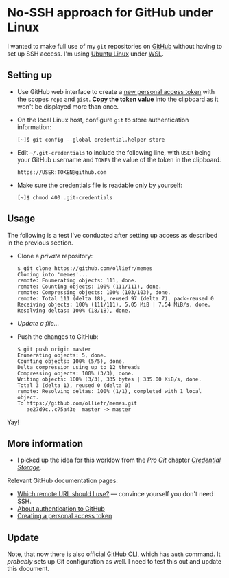 # No-SSH approach for GitHub under Linux

I wanted to make full use of my `git` repositories on [GitHub](https://github.com/) without having to set up SSH access. I'm using [Ubuntu Linux](https://ubuntu.com/) under [WSL](https://docs.microsoft.com/en-gb/windows/wsl/).

## Setting up

* Use GitHub web interface to create a [new personal access token](https://github.com/settings/tokens/new) with the scopes `repo` and `gist`. **Copy the token value** into the clipboard as it won't be displayed more than once.
* On the local Linux host, configure `git` to store authentication information:
  
  ```Shell
  [~]$ git config --global credential.helper store
  ```
* Edit `~/.git-credentials` to include the following line, with `USER` being your GitHub username and `TOKEN` the value of the token in the clipboard.
  
  ```
  https://USER:TOKEN@github.com
  ```
  
* Make sure the credentials file is readable only by yourself:
  ```Shell
  [~]$ chmod 400 .git-credentials
  ```

## Usage

The following is a test I've conducted after setting up access as described in the previous section.

* Clone a *private* repository:
  
  ```Shell
  $ git clone https://github.com/olliefr/memes
  Cloning into 'memes'...
  remote: Enumerating objects: 111, done.
  remote: Counting objects: 100% (111/111), done.
  remote: Compressing objects: 100% (103/103), done.
  remote: Total 111 (delta 18), reused 97 (delta 7), pack-reused 0
  Receiving objects: 100% (111/111), 5.05 MiB | 7.54 MiB/s, done.
  Resolving deltas: 100% (18/18), done.
  ```

* *Update a file...*
  
* Push the changes to GitHub:
  
  ```Shell
  $ git push origin master
  Enumerating objects: 5, done.
  Counting objects: 100% (5/5), done.
  Delta compression using up to 12 threads
  Compressing objects: 100% (3/3), done.
  Writing objects: 100% (3/3), 335 bytes | 335.00 KiB/s, done.
  Total 3 (delta 1), reused 0 (delta 0)
  remote: Resolving deltas: 100% (1/1), completed with 1 local object.
  To https://github.com/olliefr/memes.git
     ae27d9c..c75a43e  master -> master
  ```

Yay!

## More information

* I picked up the idea for this worklow from the *Pro Git* chapter [*Credential Storage*](https://git-scm.com/book/en/v2/Git-Tools-Credential-Storage).

Relevant GitHub documentation pages:

* [Which remote URL should I use?](https://docs.github.com/en/github/using-git/which-remote-url-should-i-use) &mdash; convince yourself you don't need SSH.
* [About authentication to GitHub](https://docs.github.com/en/github/authenticating-to-github/about-authentication-to-github)
* [Creating a personal access token](https://docs.github.com/en/github/authenticating-to-github/creating-a-personal-access-token)

## Update

Note, that now there is also official [GitHub CLI](https://cli.github.com/), which has `auth` command. It _probably_ sets up Git configuration as well. I need to test this out and update this document.
